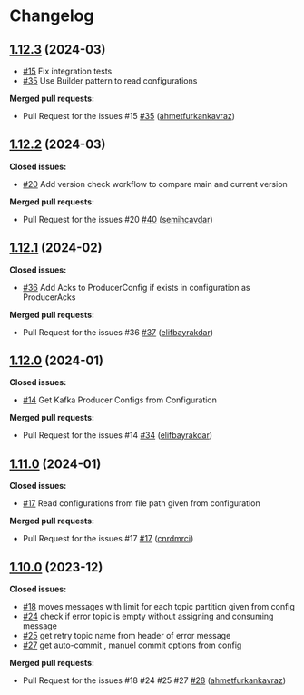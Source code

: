 # Changelog

## [1.12.3](https://github.com/github-changelog-generator/github-changelog-generator/tree/1.16.4) (2024-03)

- [\#15](https://github.com/Trendyol/kafka-retry-job/issues/15) Fix integration tests
- [\#35](https://github.com/Trendyol/kafka-retry-job/issues/35) Use Builder pattern to read configurations

**Merged pull requests:**

- Pull Request for the issues #15 [\#35](https://github.com/Trendyol/kafka-retry-job/pull/38) ([ahmetfurkankavraz](https://github.com/ahmetfurkankavraz))

## [1.12.2](https://github.com/github-changelog-generator/github-changelog-generator/tree/1.16.4) (2024-03)

**Closed issues:**

- [\#20](https://github.com/Trendyol/kafka-retry-job/issues/20) Add version check workflow to compare main and current version

**Merged pull requests:**

- Pull Request for the issues #20 [\#40](https://github.com/Trendyol/kafka-retry-job/pull/40) ([semihcavdar](https://github.com/semihcavdar))

## [1.12.1](https://github.com/github-changelog-generator/github-changelog-generator/tree/1.16.4) (2024-02)

**Closed issues:**

- [\#36](https://github.com/Trendyol/kafka-retry-job/issues/36) Add Acks to ProducerConfig if exists in configuration as ProducerAcks

**Merged pull requests:**

- Pull Request for the issues #36 [\#37](https://github.com/Trendyol/kafka-retry-job/pull/37) ([elifbayrakdar](https://github.com/elifbayrakdar))


## [1.12.0](https://github.com/github-changelog-generator/github-changelog-generator/tree/1.16.4) (2024-01)

**Closed issues:**

- [\#14](https://github.com/Trendyol/kafka-retry-job/issues/14) Get Kafka Producer Configs from Configuration

**Merged pull requests:**

- Pull Request for the issues #14 [\#34](https://github.com/Trendyol/kafka-retry-job/pull/34) ([elifbayrakdar](https://github.com/elifbayrakdar))


## [1.11.0](https://github.com/github-changelog-generator/github-changelog-generator/tree/1.16.4) (2024-01)

**Closed issues:**

- [\#17](https://github.com/Trendyol/kafka-retry-job/issues/17) Read configurations from file path given from configuration

**Merged pull requests:**

- Pull Request for the issues #17 [\#17](https://github.com/Trendyol/kafka-retry-job/pull/17) ([cnrdmrci](https://github.com/cnrdmrci))


## [1.10.0](https://github.com/github-changelog-generator/github-changelog-generator/tree/1.16.4) (2023-12)

**Closed issues:**

- [\#18](https://github.com/Trendyol/kafka-retry-job/issues/18) moves messages with limit for each topic partition given from config 
- [\#24](https://github.com/Trendyol/kafka-retry-job/issues/24) check if error topic is empty without assigning and consuming message
- [\#25](https://github.com/Trendyol/kafka-retry-job/issues/25) get retry topic name from header of error message
- [\#27](https://github.com/Trendyol/kafka-retry-job/issues/27) get auto-commit , manuel commit options from config

**Merged pull requests:**

- Pull Request for the issues #18 #24 #25 #27 [\#28](https://github.com/Trendyol/kafka-retry-job/pull/28) ([ahmetfurkankavraz](https://github.com/ahmetfurkankavraz))
